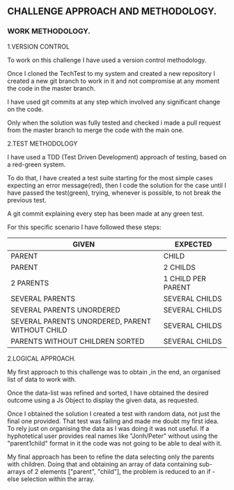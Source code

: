 ## CHALLENGE APPROACH AND METHODOLOGY. 

### WORK METHODOLOGY.

1.VERSION CONTROL

To work on this challenge I have used a version control methodology.

Once I cloned the TechTest to my system and created a new repository I created a new git branch to work in it and not compromise at any moment the code in the master branch.

I have used git commits at any step which involved any significant change on the code.

Only when the solution was fully tested and checked i made a pull request from the master branch to merge the code with the main one.

2.TEST METHODOLOGY 

I have used a TDD (Test Driven Development) approach of testing, based on a red-green system.

To do that, I have created a test suite starting for the most simple cases expecting an error message(red), then I code the solution for the case until I have passed the test(green), trying, whenever is possible, to not break the previous test. 

A git commit explaining every step has been made at any green test.

For this specific scenario I have followed these steps:

GIVEN | EXPECTED
-- | --
PARENT | CHILD
PARENT | 2 CHILDS
2 PARENTS | 1 CHILD PER PARENT 
SEVERAL PARENTS | SEVERAL CHILDS
SEVERAL PARENTS UNORDERED | SEVERAL CHILDS
SEVERAL PARENTS UNORDERED, PARENT WITHOUT CHILD| SEVERAL CHILDS
PARENTS WITHOUT CHILDREN SORTED | SEVERAL CHILDS

2.LOGICAL APPROACH.

My first approach to this challenge was to obtain ,in the end, an organised list of data to work with.

Once the data-list was refined and sorted, I have obtained the desired outcome using a Js Object to display the given data, as requested.

Once I obtained the solution I created a test with random data, not just the final one provided. That test was failing and made me doubt  my first idea. To rely just on organising the data as I was doing it was not useful. If a hyphotetical user provides real names like "Jonh/Peter" without using the "parent1child" format in it the code was not going to be able to deal with it.

My final approach has been to refine the data selecting only the parents with children. Doing that and obtaining an array of data containing sub-arrays of 2 elements ["parent", "child"],  the problem is reduced to an if - else selection within the array.
